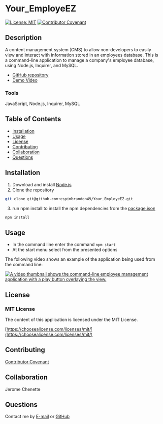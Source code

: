 # Your_EmployeEZ
[![License: MIT](https://img.shields.io/badge/License-MIT-yellow.svg)](https://opensource.org/licenses/MIT)
[![Contributor Covenant](https://img.shields.io/badge/Contributor%20Covenant-2.1-4baaaa.svg)](code_of_conduct.md)

## Description 
A content management system (CMS) to allow non-developers to easily view and interact with information stored in an employees database.
This is a command-line application to manage a company's employee database, using Node.js, Inquirer, and MySQL.

* [GitHub repository](https://github.com/espinbrandon49/Your_EmployeEZ)
* [Demo Video](https://user-images.githubusercontent.com/102924713/181693656-b6bab199-87c1-42a6-9cf1-6364c587c887.mp4)

### Tools
JavaScript, Node.js, Inquirer, MySQL

## Table of Contents 
  * [Installation](#installation)
  * [Usage](#usage)
  * [License](#license)
  * [Contributing](#contributing)
  * [Collaboration](#collaboration)
  * [Questions](#questions)
  
## Installation
1. Download and install [Node.js](https://nodejs.org/en/download/)
2. Clone the repository
```bash
git clone git@github.com:espinbrandon49/Your_EmployeEZ.git
```
3. run npm install to install the npm dependencies from the [package.json](./package.json)
```bash
npm install
```
## Usage 
* In the command line enter the command
```npm start```
* At the start menu select from the presented options

The following video shows an example of the application being used from the command line:

[![A video thumbnail shows the command-line employee management application with a play button overlaying the view.](./assets/images/screenshot.png)](https://user-images.githubusercontent.com/102924713/181693656-b6bab199-87c1-42a6-9cf1-6364c587c887.mp4)

## License 
### MIT License 
The content of this application is licensed under the MIT License. 

[https://choosealicense.com/licenses/mit/](https://choosealicense.com/licenses/mit/) 

## Contributing 

[Contributor Covenant](https://www.contributor-covenant.org/)

## Collaboration
Jerome Chenette

## Questions 

Contact me by [E-mail](mailto:portfoliolinkemail@gmail.com) or [GitHub](https://github.com/espinbrandon49)
